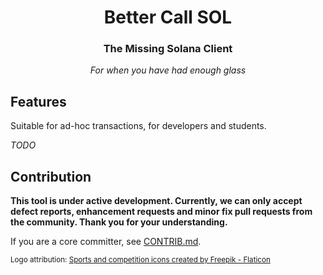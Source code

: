 <div align="center">
  <!-- TODO when public repo -->
  <!-- <img height="128px" src="https://github.com/labeleven-dev/bettercallsol/blob/main/public/logo128.png?raw=true" /> -->
  <h1>Better Call SOL</h1>
  <p>
    <h3>The Missing Solana Client</h3>
    <p><i>For when you have had enough glass</i></p>
  </p>
  <p>
    <!-- TODO badges -->
  </p>
</div>

Features
---

Suitable for ad-hoc transactions, for developers and students.

_TODO_

Contribution
---

**This tool is under active development. Currently, we can only accept defect reports, enhancement requests and minor fix pull requests from the community. Thank you for your understanding.**

If you are a core committer, see [CONTRIB.md](CONTRIB.md).

<sub>Logo attribution: <a href="https://www.flaticon.com/free-icons/sports-and-competition" title="sports and competition icons">Sports and competition icons created by Freepik - Flaticon</a></sub>